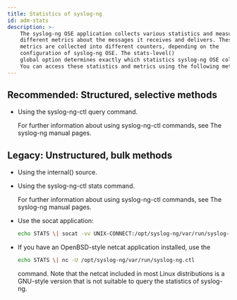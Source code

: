 ```yaml
---
title: Statistics of syslog-ng
id: adm-stats
description: >-
    The syslog-ng OSE application collects various statistics and measures
    different metrics about the messages it receives and delivers. These
    metrics are collected into different counters, depending on the
    configuration of syslog-ng OSE. The stats-level()
    global option determines exactly which statistics syslog-ng OSE collects.
    You can access these statistics and metrics using the following methods.
---
```


## Recommended: Structured, selective methods

- Using the syslog-ng-ctl
    query command.

    For further information about using syslog-ng-ctl commands, see
    The syslog-ng manual pages.

## Legacy: Unstructured, bulk methods

- Using the internal() source.

- Using the syslog-ng-ctl stats command.

    For further information about using syslog-ng-ctl commands, see
    The syslog-ng manual pages.

- Use the socat application:

    ```bash
    echo STATS \| socat -vv UNIX-CONNECT:/opt/syslog-ng/var/run/syslog-ng.ctl -
    ```

- If you have an OpenBSD-style netcat application installed, use the

    ```bash
    echo STATS \| nc -U /opt/syslog-ng/var/run/syslog-ng.ctl
    ```

    command. Note that the netcat included in most Linux distributions
    is a GNU-style version that is not suitable to query the statistics
    of syslog-ng.
